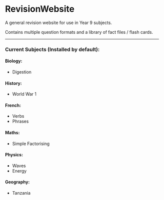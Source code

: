 # RevisionWebsite
A general revision website for use in Year 9 subjects.

Contains multiple question formats and a library of fact files / flash cards.

---

### Current Subjects (Installed by default):
#### Biology:
 - Digestion

#### History:
 - World War 1

#### French:
 - Verbs
 - Phrases

#### Maths:
 - Simple Factorising

#### Physics:
 - Waves
 - Energy

#### Geography:
 - Tanzania